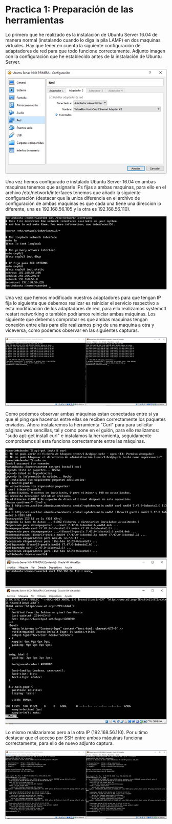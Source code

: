 # Practica 1: Preparación de las herramientas

Lo primero que he realizado es la instalación de Ubuntu Server 16.04 de manera normal (instalando cuando lo diga la pila LAMP) en dos maquinas virtuales. Hay que tener en cuenta la siguiente configuración de adaptadores de red para que todo funcione correctamente. Adjunto imagen con la configuración que he establecido antes de la instalación de Ubuntu Server.

![Configuración VM](./configuracion_VM.JPG)

Una vez hemos configurado e instalado Ubuntu Server 16.04 en ambas maquinas tenemos que asignarle IPs fijas a ambas maquinas, para ello en el archivo /etc/network/interfaces tenemos que añadir la siguiente configuración (destacar que la unica diferencia en el archivo de configuración de ambas maquinas es que cada una tiene una direccion ip diferente, una es 192.168.56.105 y la otra es 192.168.56.110).

![Configuración Adaptador](./configuracion_adaptador.JPG)

Una vez que hemos modificado nuestros adaptadores para que tengan IP fija lo siguiente que debemos realizar es reiniciar el servicio respectivo a esta modificación de los adaptadores de red, para ello realizamos systemctl restart networking o también podriamos reiniciar ambas máquinas. Los siguiente que debemos comprobar es que ambas maquinas tengan conexión entre ellas para ello realizamos ping de una maquina a otra y viceversa, como podemos observar en las siguientes capturas.

![Ping_entre_maquinas](./ping_entre_maquinas.JPG)

Como podemos observar ambas máquinas estan conectadas entre si ya que el ping que hacemos entre ellas se reciben correctamente los paquetes enviados.
Ahora instalaremos la herramienta "Curl" para para solicitar páginas web sencillas, tal y como pone en el guión, para ello realizamos: "sudo apt-get install curl" e instalamos la herramienta, seguidamente comprobamos si esta funciona correctamente entre las máquinas.

![Instalacion_CURL](./instalacion_CURL.JPG)
![Ejecución_CURL](./ejecucion_curl.JPG)
![Salida_CURL](./salida_curl.JPG)

Lo mismo realizariamos pero a la otra IP (192.168.56.110).
Por ultimo destacar que el acceso por SSH entre ambas máquinas funciona correctamente, para ello de nuevo adjunto captura.

![Conexion_SSH](./conexion_ssh.JPG)
